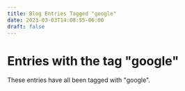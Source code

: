 ```yaml
---
title: Blog Entries Tagged "google"
date: 2023-03-03T14:08:55-06:00
draft: false
---
```

# Entries with the tag "google"

These entries have all been tagged with "google".
